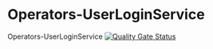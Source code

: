 # Operators-UserLoginService
Operators-UserLoginService
[![Quality Gate Status](https://sonarcloud.io/api/project_badges/measure?project=ufolog1368_Homework-Project-JavaGuru-course&metric=alert_status)](https://sonarcloud.io/dashboard?id=ufolog1368_Homework-Project-JavaGuru-course)
